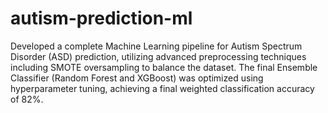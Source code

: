 # autism-prediction-ml
Developed a complete Machine Learning pipeline for Autism Spectrum Disorder (ASD) prediction, utilizing advanced preprocessing techniques including SMOTE oversampling to balance the dataset. The final Ensemble Classifier (Random Forest and XGBoost) was optimized using hyperparameter tuning, achieving a final weighted classification accuracy of 82%.
